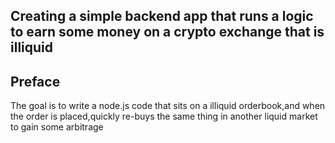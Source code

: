 ## Creating a simple backend app that runs a logic to earn some money on a crypto exchange that is illiquid

## Preface

The goal is to write a node.js code that sits on a illiquid orderbook,and when the order is placed,quickly re-buys the same thing in another liquid market to gain some arbitrage

